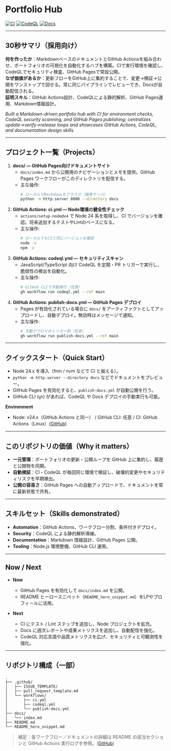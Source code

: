 # Portfolio Hub

[![CI](https://github.com/Ryosuke4219/portfolio/actions/workflows/ci.yml/badge.svg?branch=main)](https://github.com/Ryosuke4219/portfolio/actions/workflows/ci.yml)
[![CodeQL](https://github.com/Ryosuke4219/portfolio/actions/workflows/codeql.yml/badge.svg?branch=main)](https://github.com/Ryosuke4219/portfolio/actions/workflows/codeql.yml)
[![Docs](https://github.com/Ryosuke4219/portfolio/actions/workflows/publish-docs.yml/badge.svg?branch=main)](https://github.com/Ryosuke4219/portfolio/actions/workflows/publish-docs.yml)

---

## 30秒サマリ（採用向け）

**何を作ったか**：MarkdownベースのドキュメントとGitHub Actionsを組み合わせ、ポートフォリオの可視化を自動化するハブを構築。CIで実行環境を確認し、CodeQLでセキュリティ検査、GitHub Pagesで常設公開。  
**なぜ価値があるか**：更新フローをGitHub上に集約することで、変更→検証→公開をワンストップで回せる。常に同じパイプラインでレビューでき、Docsが自動配信される。  
**証明スキル**：GitHub Actions設計、CodeQLによる静的解析、GitHub Pages運用、Markdown情報設計。

*Built a Markdown-driven portfolio hub with CI for environment checks, CodeQL security scanning, and GitHub Pages publishing; centralizes update→verify→release loops and showcases GitHub Actions, CodeQL, and documentation design skills.*

---

## プロジェクト一覧（Projects）

1. **docs/ — GitHub Pages向けドキュメントサイト**  
   - `docs/index.md` から公開用のナビゲーションとメモを提供。GitHub Pages ワークフローがこのディレクトリを配信する。  
   - 主な操作:
     ```bash
     # ローカルでMarkdownをブラウズ（簡易サーバ）
     python -m http.server 8000 --directory docs
     ```
2. **GitHub Actions: ci.yml — Node環境の健全性チェック**  
   - `actions/setup-node@v4` で Node 24 系を取得し、CI でバージョンを確認。将来追加するテストやLintのベースになる。  
   - 主な操作:
     ```bash
     # ローカルでもCIと同じバージョンを確認
     node -v
     npm -v
     ```
3. **GitHub Actions: codeql.yml — セキュリティスキャン**  
   - JavaScript/TypeScript 向け CodeQL を定期・PR トリガーで実行し、脆弱性の検出を自動化。  
   - 主な操作:
     ```bash
     # GitHub CLIで手動実行（任意）
     gh workflow run codeql.yml --ref main
     ```
4. **GitHub Actions: publish-docs.yml — GitHub Pages デプロイ**  
   - Pages が有効化されている場合に `docs/` をアーティファクトとしてアップロードし、自動デプロイ。無効時はメッセージで通知。  
   - 主な操作:
     ```bash
     # 手動デプロイのトリガー例（任意）
     gh workflow run publish-docs.yml --ref main
     ```

---

## クイックスタート（Quick Start）

- Node 24.x を導入（fnm / nvm などで CI と揃える）。
- `python -m http.server --directory docs` などでドキュメントをプレビュー。
- GitHub Pages を有効化すると、`publish-docs.yml` が自動公開を行う。
- GitHub CLI (`gh`) があれば、CodeQL や Docs デプロイの手動実行も可能。

**Environment**

* Node: v24.x（GitHub Actions と同一） / GitHub CLI: 任意 / CI: GitHub Actions（Linux）([GitHub][1])

---

## このリポジトリの価値（Why it matters）

* **一元管理**：ポートフォリオの更新・公開ループを GitHub 上に集約し、履歴と公開物を同期。
* **自動検証**：CI・CodeQL が毎回同じ環境で検証し、破壊的変更やセキュリティリスクを早期検出。
* **公開の容易さ**：GitHub Pages への自動アップロードで、ドキュメントを常に最新状態で共有。

---

## スキルセット（Skills demonstrated）

* **Automation**：GitHub Actions、ワークフロー分割、条件付きデプロイ。
* **Security**：CodeQL による静的解析導線。
* **Documentation**：Markdown 情報設計、GitHub Pages 公開。
* **Tooling**：Node.js 環境整備、GitHub CLI 運用。

---

## Now / Next

* **Now**

  * GitHub Pages を有効化して `docs/index.md` を公開。
  * README ヒーロースニペット（`README_hero_snippet.md`）をLPやプロフィールに活用。

* **Next**

  * CI にテスト / Lint ステップを追加し、Node プロジェクトを拡充。
  * Docs に週次レポートや成果メトリクスを追加し、自動配信を強化。
  * CodeQL 対応言語や品質メトリクスを広げ、セキュリティと可観測性を強化。

---

## リポジトリ構成（一部）

```
.
├── .github/
│   ├── ISSUE_TEMPLATE/
│   ├── pull_request_template.md
│   └── workflows/
│       ├── ci.yml
│       ├── codeql.yml
│       └── publish-docs.yml
├── docs/
│   └── index.md
├── README.md
└── README_hero_snippet.md
```

> 補足：各ワークフロー／ドキュメントの詳細は README の該当セクションと GitHub Actions 実行ログを参照。([GitHub][1])

[1]: https://github.com/Ryosuke4219/portfolio "GitHub - Ryosuke4219/portfolio"
